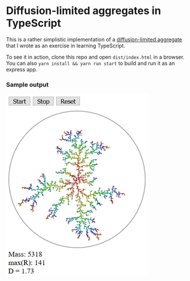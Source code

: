 # Diffusion-limited aggregates in TypeScript

This is a rather simplistic implementation of a [diffusion-limited aggregate](https://en.wikipedia.org/wiki/Diffusion-limited_aggregation) that I wrote as an exercise in learning TypeScript.

To see it in action, clone this repo and open `dist/index.html` in a browser. You can also `yarn install && yarn run start` to build and run it as an express app.

### Sample output

![An example of the program's output](doc/sample.png)
